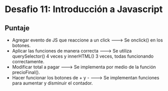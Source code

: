 # Desafio 11: Introducción a Javascript 

## Puntaje
- Agregar evento de JS que reaccione a un click ---> Se onclick() en los botones. 
- Aplicar las funciones de manera correcta ---> Se utiliza querySelector() 4 veces y innerHTML() 3 veces, todas funcionando correctamente. 
- Modificar total a pagar ---> Se implementa por medio de la función precioFinal().
- Hacer funcionar los botones de + y - ---> Se implementan funciones para aumentar y disminuir el contador. 